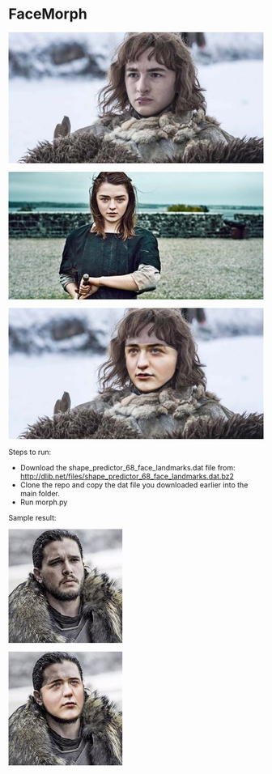 [//]: # (Image References)
[arya]: ./Faces/Arya.jpg
[jon]: ./Faces/Jon.jpg
[bran]: ./Faces/Bran.jpg
[jon_arya]: ./Results/Jon_Arya.jpg
[bran_arya]: ./Results/Bran_Arya.jpg
# FaceMorph

![alt text][bran]

![alt text][arya]

![alt text][bran_arya]

Steps to run:
* Download the shape_predictor_68_face_landmarks.dat file from: http://dlib.net/files/shape_predictor_68_face_landmarks.dat.bz2
* Clone the repo and copy the dat file you downloaded earlier into the main folder.
* Run morph.py

Sample result:

![alt text][jon]

![alt text][jon_arya] 

